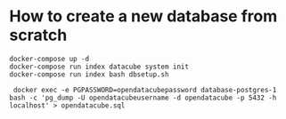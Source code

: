 # How to create a new database from scratch

```
docker-compose up -d
docker-compose run index datacube system init
docker-compose run index bash dbsetup.sh

 docker exec -e PGPASSWORD=opendatacubepassword database-postgres-1 bash -c 'pg_dump -U opendatacubeusername -d opendatacube -p 5432 -h localhost' > opendatacube.sql
```


